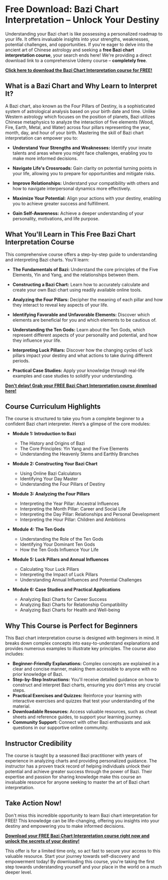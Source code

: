 # Free Download: Bazi Chart Interpretation – Unlock Your Destiny

Understanding your Bazi chart is like possessing a personalized roadmap to your life. It offers invaluable insights into your strengths, weaknesses, potential challenges, and opportunities. If you're eager to delve into the ancient art of Chinese astrology and seeking a **free Bazi chart interpretation course**, your search ends here!  We're providing a direct download link to a comprehensive Udemy course – **completely free**.

[**Click here to download the Bazi Chart Interpretation course for FREE!**](https://udemywork.com/bazi-chart-interpretation)

## What is a Bazi Chart and Why Learn to Interpret It?

A Bazi chart, also known as the Four Pillars of Destiny, is a sophisticated system of astrological analysis based on your birth date and time. Unlike Western astrology which focuses on the position of planets, Bazi utilizes Chinese metaphysics to analyze the interaction of five elements (Wood, Fire, Earth, Metal, and Water) across four pillars representing the year, month, day, and hour of your birth. Mastering the skill of Bazi chart interpretation can empower you to:

*   **Understand Your Strengths and Weaknesses:** Identify your innate talents and areas where you might face challenges, enabling you to make more informed decisions.

*   **Navigate Life's Crossroads:** Gain clarity on potential turning points in your life, allowing you to prepare for opportunities and mitigate risks.

*   **Improve Relationships:** Understand your compatibility with others and how to navigate interpersonal dynamics more effectively.

*   **Maximize Your Potential:** Align your actions with your destiny, enabling you to achieve greater success and fulfillment.

*   **Gain Self-Awareness:** Achieve a deeper understanding of your personality, motivations, and life purpose.

## What You'll Learn in This Free Bazi Chart Interpretation Course

This comprehensive course offers a step-by-step guide to understanding and interpreting Bazi charts. You'll learn:

*   **The Fundamentals of Bazi:** Understand the core principles of the Five Elements, Yin and Yang, and the relationships between them.

*   **Constructing a Bazi Chart:** Learn how to accurately calculate and create your own Bazi chart using readily available online tools.

*   **Analyzing the Four Pillars:** Decipher the meaning of each pillar and how they interact to reveal key aspects of your life.

*   **Identifying Favorable and Unfavorable Elements:** Discover which elements are beneficial for you and which elements to be cautious of.

*   **Understanding the Ten Gods:** Learn about the Ten Gods, which represent different aspects of your personality and potential, and how they influence your life.

*   **Interpreting Luck Pillars:** Discover how the changing cycles of luck pillars impact your destiny and what actions to take during different periods.

*   **Practical Case Studies:** Apply your knowledge through real-life examples and case studies to solidify your understanding.

[**Don't delay! Grab your FREE Bazi Chart Interpretation course download here!**](https://udemywork.com/bazi-chart-interpretation)

## Course Curriculum Highlights

The course is structured to take you from a complete beginner to a confident Bazi chart interpreter. Here’s a glimpse of the core modules:

*   **Module 1: Introduction to Bazi**
    *   The History and Origins of Bazi
    *   The Core Principles: Yin Yang and the Five Elements
    *   Understanding the Heavenly Stems and Earthly Branches

*   **Module 2: Constructing Your Bazi Chart**
    *   Using Online Bazi Calculators
    *   Identifying Your Day Master
    *   Understanding the Four Pillars of Destiny

*   **Module 3: Analyzing the Four Pillars**
    *   Interpreting the Year Pillar: Ancestral Influences
    *   Interpreting the Month Pillar: Career and Social Life
    *   Interpreting the Day Pillar: Relationships and Personal Development
    *   Interpreting the Hour Pillar: Children and Ambitions

*   **Module 4: The Ten Gods**
    *   Understanding the Role of the Ten Gods
    *   Identifying Your Dominant Ten Gods
    *   How the Ten Gods Influence Your Life

*   **Module 5: Luck Pillars and Annual Influences**
    *   Calculating Your Luck Pillars
    *   Interpreting the Impact of Luck Pillars
    *   Understanding Annual Influences and Potential Challenges

*   **Module 6: Case Studies and Practical Applications**
    *   Analyzing Bazi Charts for Career Success
    *   Analyzing Bazi Charts for Relationship Compatibility
    *   Analyzing Bazi Charts for Health and Well-being

## Why This Course is Perfect for Beginners

This Bazi chart interpretation course is designed with beginners in mind. It breaks down complex concepts into easy-to-understand explanations and provides numerous examples to illustrate key principles. The course also includes:

*   **Beginner-Friendly Explanations:** Complex concepts are explained in a clear and concise manner, making them accessible to anyone with no prior knowledge of Bazi.
*   **Step-by-Step Instructions:** You'll receive detailed guidance on how to construct and interpret Bazi charts, ensuring you don't miss any crucial steps.
*   **Practical Exercises and Quizzes:** Reinforce your learning with interactive exercises and quizzes that test your understanding of the material.
*   **Downloadable Resources:** Access valuable resources, such as cheat sheets and reference guides, to support your learning journey.
*   **Community Support:** Connect with other Bazi enthusiasts and ask questions in our supportive online community.

## Instructor Credibility

The course is taught by a seasoned Bazi practitioner with years of experience in analyzing charts and providing personalized guidance. The instructor has a proven track record of helping individuals unlock their potential and achieve greater success through the power of Bazi. Their expertise and passion for sharing knowledge make this course an invaluable resource for anyone seeking to master the art of Bazi chart interpretation.

## Take Action Now!

Don't miss this incredible opportunity to learn Bazi chart interpretation for FREE! This knowledge can be life-changing, offering you insights into your destiny and empowering you to make informed decisions.

[**Download your FREE Bazi Chart Interpretation course right now and unlock the secrets of your destiny!**](https://udemywork.com/bazi-chart-interpretation)

This offer is for a limited time only, so act fast to secure your access to this valuable resource. Start your journey towards self-discovery and empowerment today! By downloading this course, you're taking the first step towards understanding yourself and your place in the world on a much deeper level.
